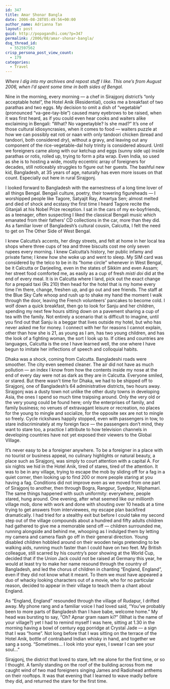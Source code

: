 ```yaml
---
id: 347
title: Amar Shonar Bangla
date: 2006-08-28T05:49:56+00:00
author_name: Adrianna Tan
layout: post
guid: http://popagandhi.com/?p=347
permalink: /2006/08/amar-shonar-bangla/
dsq_thread_id:
  - 552597562
crisp_persona_post_view_count:
  - 179
categories:
  - Travel
---
```

_Where I dig into my archives and repost stuff I like. This one’s from August 2006, when I&#8217;d spent some time in both sides of Bengal._

Nine in the morning, every morning — a chef in Sirajgonj district’s “only acceptable hotel”, the Hotel Anik (Residential), cooks me a breakfast of two parathas and two eggs. My decision to omit a dish of “vegetable” (pronounced “va-gee-tay-ble”) caused many eyebrows to be raised, when it was first heard, as if you could even hear cooks and waiters alike exclaiming in Bengali: “What? No vageetayble? Is she mad?” It’s one of those cultural idiosyncrasies, when it comes to food — waiters puzzle at how we can possibly eat roti or naan with only tandoori chicken (bread and tandoori, both considered _dry_), without a gravy, and leaving out any component of the rice-vegetable-dal holy trinity is considered absurd. Until we foreigners came along with our ketchup and eggs (sunny side up) inside parathas or rotis, rolled up, trying to form a pita wrap. Even India, so used as she is to hosting a wide, mostly eccentric array of foreigners for decades, still noticeably struggles to figure out her guests. The bashful new kid, Bangladesh, at 35 years of age, naturally has even more issues on that count. Especially out here in rural Sirajgonj.

I looked forward to Bangladesh with the earnestness of a long time lover of all things Bengal. Bengali culture, poetry, their towering figureheads — I worshipped people like Tagore, Satyajit Ray, Amartya Sen; almost melted and died of shock and ecstasy the first time I heard Tagore recite the Gitanjali at his Nobel Prize reception. I sat in the cars of my ex-boyfriends, as a teenager, often suspecting I liked the classical Bengali music which emanated from their fathers’ CD collections in the car, more than they did. As a familiar lover of Bangladesh’s cultural cousin, Calcutta, I felt the need to get on The Other Side of West Bengal.

I knew Calcutta’s accents, her dingy streets, and felt at home in her local tea shops where three cups of tea and three biscuits cost me only seven rupees every morning. I knew Calcutta’s history, her public infamy and private fame; I knew how she woke up and went to sleep. My SIM card was considered by the telco to be in its “home circle” whenever in West Bengal, be it Calcutta or Darjeeling, even in the states of Sikkim and even Assam; her street food comforted me, as easily as a cup of fresh _misti doi_ did at the end of every meal. It is in Calcutta where I land, pick out the exact change for a prepaid taxi (Rs 210) then head for the hotel that is my home every time I’m there, change, freshen up, and go out and see friends. The staff at the Blue Sky Cafe whoop and rush up to shake my hand the moment I walk through the door, leaving the French volunteers’ pancakes to become cold. I wolf down a quick breakfast, then go to look for Sanju and her children, spending my next few hours sitting down on a pavement sharing a cup of tea with the family. Not entirely a scenario that is difficult to imagine, until you find out that Sanju is a beggar that lives outside my hotel, but who has never asked me for money. I connect with her for reasons I cannot explain, other than how she is 21, as young as I am, has two young children, and has the look of a fighting woman, the sort I look up to. If cities and countries are languages, Calcutta is the one I have learned well, the one where I have begun to imitate her inflections of speech and colloquial habits.

Dhaka was a shock, coming from Calcutta. Bangladeshi roads were smoother. The city even seemed cleaner. The air did not have as much pollution — an index I know from how the contents inside my nose at the end of every day were not as dark as they are in Calcutta. Everyone smiled, or stared. But there wasn’t time for Dhaka, we had to be shipped off to Sirajgonj, one of Bangladesh’s 64 administrative districts, two hours away. Sirajgonj was a dusty town not unlike the other dusty towns in developing Asia, the ones I spend so much time traipsing around. Only the very old or the very young could be found here; only the enterprises of family, and family business; no venues of extravagant leisure or recreation, no places for the young to mingle and socialize, for the opposite sex are not to mingle so freely. Cycle rickshaws happily stopped, even with passengers in tow, to stare indiscriminately at my foreign face — the passengers don’t mind, they want to stare too, a practice I attribute to how television channels in developing countries have not yet exposed their viewers to the Global Village.

It’s never easy to be a foreigner anywhere. To be a foreigner in a place with no tourist or business appeal, no culinary highlights or natural beauty, a place such as Sirajgonj, was simply to court attention with a capital A. For six nights we hid in the Hotel Anik, tired of stares, tired of the attention. It was to be in any village, trying to escape the mob by sliding off for a fag in a quiet corner, then looking up to find 200 or more people staring at you having a fag. Conditions did not improve even as we moved from one part of Sirajgonj to another, then through Bogra, Rangpur, Syedpur, Nilphamari. The same things happened with such uniformity: everywhere, people stared, hung around. One evening, after what seemed like our millionth village mob, done with work and done with shouting over 10 heads at a time trying to get answers from interviewees, my escape plan backfired dramatically. I had tried for a stealthy exit but before I could take my second step out of the village compounds about a hundred and fifty adults children had gathered to give me a memorable send off — children surrounded me, running alongside and behind me, whooping as I indulged them by letting my camera and camera flash go off in their general direction. Young disabled children hobbled around on their wooden twigs pretending to be walking aids, running much faster than I could have on two feet. My British colleague, still scarred by his country’s poor showing at the World Cup, decided that if the Union Jack could not be raised at Germany this year, he would at least try to make her name resound through the country of Bangladesh, and led the chorus of children in chanting “England, England”, even if they did not know what it meant. To them we must have appeared a duo of whacky looking characters out of a movie, who for no particular reason, decided to appear in their village to teach them a chant about England.

As “England, England” resounded through the village of Rudapur, I drifted away. My phone rang and a familiar voice I had loved said, “You’ve probably been to more parts of Bangladesh than I have babe, welcome home.” My head was bursting to say, “Oh? Apnar gram naam ki?” (What is the name of your village?) yet I had to remind myself I was here, sitting at 1.30 in the morning having a bowl of century egg porridge at Crystal Jade — a sign that I was “home”. Not long before that I was sitting on the terrace of the Hotel Anik, bottle of contraband Indian whisky in hand, and together we sang a song. “Sometimes… I look into your eyes, I swear I can see your soul…”

Sirajgonj, the district that loved to stare, left me alone for the first time, or so I thought. A family standing on the roof of the building across from me caught wind of two mad foreigners singing James and Radiohead anthems on their rooftops. It was that evening that I learned to wave madly before they did, and returned the stare for the first time.
